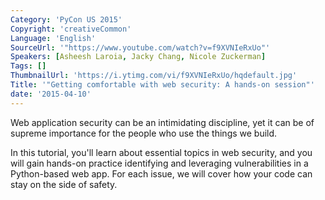 ```yaml
---
Category: 'PyCon US 2015'
Copyright: 'creativeCommon'
Language: 'English'
SourceUrl: '"https://www.youtube.com/watch?v=f9XVNIeRxUo"'
Speakers: [Asheesh Laroia, Jacky Chang, Nicole Zuckerman]
Tags: []
ThumbnailUrl: 'https://i.ytimg.com/vi/f9XVNIeRxUo/hqdefault.jpg'
Title: '"Getting comfortable with web security: A hands-on session"'
date: '2015-04-10'
---
```

Web application security can be an intimidating discipline, yet it can be of supreme importance for the people who use the things we build.

In this tutorial, you'll learn about essential topics in web security, and you will gain hands-on practice identifying and leveraging vulnerabilities in a Python-based web app. For each issue, we will cover how your code can stay on the side of safety.

